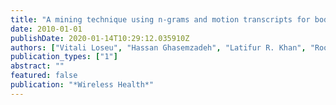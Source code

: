 ```yaml
---
title: "A mining technique using n-grams and motion transcripts for body sensor network data repository"
date: 2010-01-01
publishDate: 2020-01-14T10:29:12.035910Z
authors: ["Vitali Loseu", "Hassan Ghasemzadeh", "Latifur R. Khan", "Roozbeh Jafari"]
publication_types: ["1"]
abstract: ""
featured: false
publication: "*Wireless Health*"
---
```


